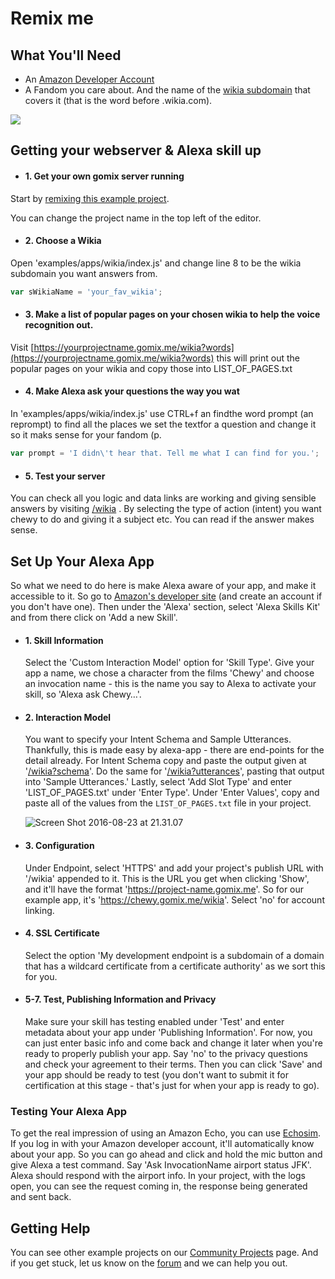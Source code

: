 # Remix me
## What You'll Need

*   An [Amazon Developer Account](https://developer.amazon.com)
*   A Fandom you care about. And the name of the [wikia subdomain](http://fandom.wikia.com/explore) that covers it (that is the word before .wikia.com).

![](https://cdn.hyperdev.com/681cc882-059d-4b05-a1f6-6cbc099cc79c%2FalexaBriefingSkill.png)

## Getting your webserver & Alexa skill up

*   #### 1\. Get your own gomix server running
Start by [remixing this example project](https://gomix.com/#!/remix/chewy/681cc882-059d-4b05-a1f6-6cbc099cc79c). 

You can change the project name in the top left of the editor.

*   #### 2\. Choose a Wikia
Open 'examples/apps/wikia/index.js' and change line 8 to be the wikia subdomain you want answers from.
```javascript
var sWikiaName = 'your_fav_wikia';
```

*   #### 3\. Make a list of popular pages on your chosen wikia to help the voice recognition out.
Visit [https://yourprojectname.gomix.me/wikia?words](https://yourprojectname.gomix.me/wikia?words) this will print out the popular pages on your wikia and copy those into LIST_OF_PAGES.txt

*   #### 4\. Make Alexa ask your questions the way you wat
In 'examples/apps/wikia/index.js' use CTRL+f an findthe word prompt (an reprompt) to find all the places we set the textfor a question and change it so it maks sense for your fandom (p.
```javascript
var prompt = 'I didn\'t hear that. Tell me what I can find for you.';
```

*   #### 5\. Test your server

You can check all you logic and data links are working and giving sensible answers by visiting [/wikia](https://chewy.gomix.me/wikia) . By selecting the type of action (intent) you want chewy to do and giving it a subject etc. You can read if the answer makes sense.

## Set Up Your Alexa App

So what we need to do here is make Alexa aware of your app, and make it accessible to it. So go to [Amazon's developer site](https://developer.amazon.com/edw/home.html#/skills/list) (and create an account if you don't have one). Then under the 'Alexa' section, select 'Alexa Skills Kit' and from there click on 'Add a new Skill'.

*   #### 1\. Skill Information

    Select the 'Custom Interaction Model' option for 'Skill Type'. Give your app a name, we chose a character from the films 'Chewy' and choose an invocation name - this is the name you say to Alexa to activate your skill, so 'Alexa ask Chewy…'.
    
*   #### 2\. Interaction Model

    You want to specify your Intent Schema and Sample Utterances. Thankfully, this is made easy by alexa-app - there are end-points for the detail already. For Intent Schema copy and paste the output given at '[/wikia?schema](https://chewy.gomix.me/wikia?schema)'. Do the same for '[/wikia?utterances](https://chewy.gomix.me/wikia?utterances)', pasting that output into 'Sample Utterances.' Lastly, select 'Add Slot Type' and enter 'LIST_OF_PAGES.txt' under 'Enter Type'. Under 'Enter Values', copy and paste all of the values from the `LIST_OF_PAGES.txt` file in your project.
    
    ![Screen Shot 2016-08-23 at 21.31.07](https://hyperdev.wpengine.com/wp-content/uploads/2016/08/Screen-Shot-2016-08-23-at-21.31.07-1024x339.png)


*   #### 3\. Configuration

    Under Endpoint, select 'HTTPS' and add your project's publish URL with '/wikia' appended to it. This is the URL you get when clicking 'Show', and it'll have the format 'https://project-name.gomix.me'. So for our example app, it's 'https://chewy.gomix.me/wikia'. Select 'no' for account linking.
    
*   #### 4\. SSL Certificate

    Select the option 'My development endpoint is a subdomain of a domain that has a wildcard certificate from a certificate authority' as we sort this for you.
    
*   #### 5-7\. Test, Publishing Information and Privacy

    Make sure your skill has testing enabled under 'Test' and enter metadata about your app under 'Publishing Information'. For now, you can just enter basic info and come back and change it later when you're ready to properly publish your app. Say 'no' to the privacy questions and check your agreement to their terms. Then you can click 'Save' and your app should be ready to test (you don't want to submit it for certification at this stage - that's just for when your app is ready to go).

### Testing Your Alexa App

To get the real impression of using an Amazon Echo, you can use [Echosim](https://echosim.io/). If you log in with your Amazon developer account, it'll automatically know about your app. So you can go ahead and click and hold the mic button and give Alexa a test command. Say 'Ask InvocationName airport status JFK'. Alexa should respond with the airport info. In your project, with the logs open, you can see the request coming in, the response being generated and sent back.

## Getting Help

You can see other example projects on our [Community Projects](https://gomix.com/community/) page. And if you get stuck, let us know on the [forum](http://support.gomix.com/) and we can help you out.